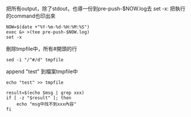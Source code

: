 把所有output，除了stdout，也導一份到pre-push-$NOW.log去
set -x: 把執行的command也印出來
```
NOW=$(date +"%Y-%m-%d-%H:%M:%S")
exec &> >(tee pre-push-$NOW.log)
set -x
```

刪除tmpfile中，所有#開頭的行
```
sed -i "/^#/d" tmpfile
```

append "test" 到檔案tmpfile中
```
echo "test" >> tmpfile
```

```
result=$(echo $msg | grep xxx)
if [ -z "$result" ]; then
    echo "msg中找不到xxx內容"
fi
```